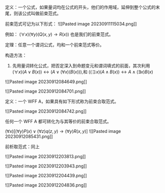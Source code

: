 定义：一个公式，如果量词均在公式的开头，他们的作用域，延伸到整个公式的末尾，则该公式叫做前束范式。

前束范式可记为以下形式：
![[Pasted image 20230911115034.png]]

例如：
$(\forall x)(\forall y)(Q(x,y)\to R(x))$ 也是我们的前束范式。

定理：任意一个谓词公式，均和一个前束范式等价。

构造方法：
1. 先用量词转化公式，把否定深入到命题变元和谓词填式的前面，其次利用 $(\forall x)(A\lor B(x))\leftrightarrow(A\lor (\forall x)(B(x)))$,和 ($(\exists x)(A\land B(x))\leftrightarrow A\land(\exists x)B(x)$

![[Pasted image 20230912084649.png]]

![[Pasted image 20230912084701.png]]

定义：一个 WFF A，如果具有如下形式称为前束合取范式。

![[Pasted image 20230912084742.png]]

任何一个 WFF A 都可转化为与其等价的前束合取范式。

$(\forall x)[(\forall y)P(x)\lor(\forall z)q(z,y)\to(\forall y)R(x,y)]$
![[Pasted image 20230912085431.png]]


前析取范式：同上

![[Pasted image 20230912203813.png]]


![[Pasted image 20230912203943.png]]


![[Pasted image 20230912204439.png]]


![[Pasted image 20230912204836.png]]